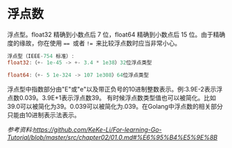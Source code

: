 # 浮点数

浮点型。float32 精确到小数点后 7 位，float64 精确到小数点后 15 位。由于精确度的缘故，你在使用 `== `或者 `!= `来比较浮点数时应当非常小心。

```go
浮点型（IEEE-754 标准）:
float32:（+- 1e-45 -> +- 3.4 * 1e38）32位浮点类型

float64:（+- 5 1e-324 -> 107 1e308）64位浮点类型
```

浮点型中指数部分由"E"或"e"以及带正负号的10进制整数表示。例:3.9E-2表示浮点数0.039。3.9E+1表示浮点数39。
有时候浮点数类型值也可以被简化。比如39.0可以被简化为39。0.039可以被简化为.039。在Golang中浮点数的相关部分只能由10进制表示法表示。



*参考资料:<https://github.com/KeKe-Li/For-learning-Go-Tutorial/blob/master/src/chapter02/01.0.md#%E6%95%B4%E5%9E%8B>*